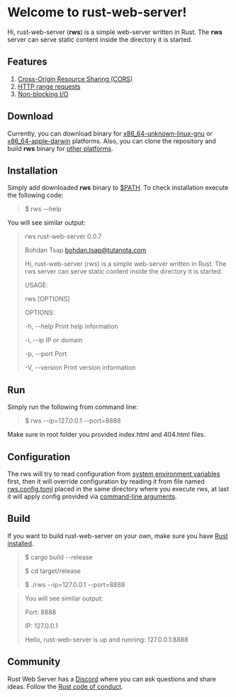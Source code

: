 # Welcome to rust-web-server!

Hi, rust-web-server (**rws**) is a simple web-server written in Rust. The **rws** server can serve static content inside the directory it is started.

## Features
1. [Cross-Origin Resource Sharing (CORS)](https://developer.mozilla.org/en-US/docs/Web/HTTP/CORS)
2. [HTTP range requests](https://developer.mozilla.org/en-US/docs/Web/HTTP/Range_requests)
3. [Non-blocking I/O](https://en.wikipedia.org/wiki/Asynchronous_I/O)

## Download
Currently, you can download binary for [x86_64-unknown-linux-gnu](https://cv.bohdaq.name/rust-web-server/0.0.7/x86_64-unknown-linux-gnu/rws) or [x86_64-apple-darwin](https://cv.bohdaq.name/rust-web-server/0.0.7/x86_64-apple-darwin/rws) platforms. Also, you can clone the repository and build **rws** binary for [other platforms](https://doc.rust-lang.org/nightly/rustc/platform-support.html).

## Installation
Simply add downloaded **rws** binary to [$PATH](https://en.wikipedia.org/wiki/PATH_%28variable%29). To check installation execute the following code:

> $ rws --help
 
You will see similar output:

> rws rust-web-server 0.0.7
> 
> Bohdan Tsap <bohdan.tsap@tutanota.com>
> 
> Hi, rust-web-server (rws) is a simple web-server written in Rust. The rws server can serve static
> content inside the directory it is started.
>
> USAGE:
> 
> rws [OPTIONS]
> 
>
> OPTIONS:
> 
> -h, --help                 Print help information
> 
> -i, --ip <ip>              IP or domain
> 
> -p, --port <port>          Port
> 
> -V, --version              Print version information

## Run
Simply run the following from command line:

> $ rws --ip=127.0.0.1 --port=8888

Make sure in root folder you provided index.html and 404.html files.

## Configuration

The rws will try to read configuration from [system environment variables](https://github.com/bohdaq/rust-web-server/blob/main/rws.variables) first, then it will override configuration by reading it from file named [rws.config.toml](https://github.com/bohdaq/rust-web-server/blob/main/rws.config.toml) placed in the same directory where you execute rws, at last it will apply config provided via [command-line arguments](https://github.com/bohdaq/rust-web-server/blob/main/rws.command_line).


## Build

If you want to build rust-web-server on your own, make sure you have [Rust installed](https://www.rust-lang.org/tools/install).

> $ cargo build --release
> 
> $ cd target/release
> 
> $ ./rws --ip=127.0.0.1 --port=8888

>You will see similar output:
>
>Port: 8888
>
>IP: 127.0.0.1
>
>Hello, rust-web-server is up and running: 127.0.0.1:8888


## Community
Rust Web Server has a [Discord](https://discord.gg/zaErjtr5Dm) where you can ask questions and share ideas. Follow the [Rust code of conduct](https://www.rust-lang.org/policies/code-of-conduct).


